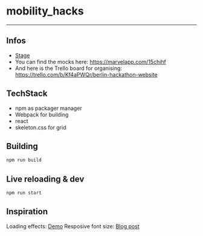 # mobility_hacks
---

## Infos

* [Stage](http://stage.mobility-hacks.de/)
* You can find the mocks here: https://marvelapp.com/15chihf
* And here is the Trello board for organising: https://trello.com/b/Kf4aPWQr/berlin-hackathon-website

## TechStack

- npm as packager manager
- Webpack for building
- react
- skeleton.css for grid

## Building

```bash
npm run build
```

## Live reloading & dev

```bash
npm run start
```

## Inspiration

Loading effects: [Demo](http://tympanus.net/Development/GridLoadingEffects/)
Resposive font size: [Blog post](http://madebymike.com.au/writing/precise-control-responsive-typography/)